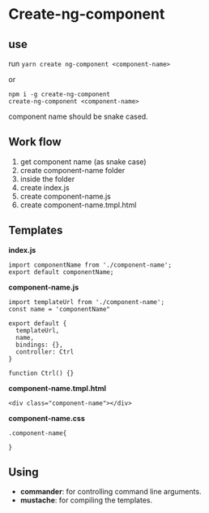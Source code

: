 # Create-ng-component

## use
run `yarn create ng-component <component-name>`

or
```
npm i -g create-ng-component
create-ng-component <component-name>

```

component name should be snake cased.

## Work flow
1. get component name (as snake case)
2. create component-name folder
3. inside the folder
4. create index.js
5. create component-name.js
6. create component-name.tmpl.html

## Templates
**index.js**
```
import componentName from './component-name';
export default componentName;

```

**component-name.js**
```
import templateUrl from './component-name';
const name = 'componentName"

export default {
  templateUrl,
  name,
  bindings: {},
  controller: Ctrl
}

function Ctrl() {}

```

**component-name.tmpl.html**
```
<div class="component-name"></div>
```

**component-name.css**
```
.component-name{

}
```

## Using
- **commander**: for controlling command line arguments.
- **mustache**: for compiling the templates.